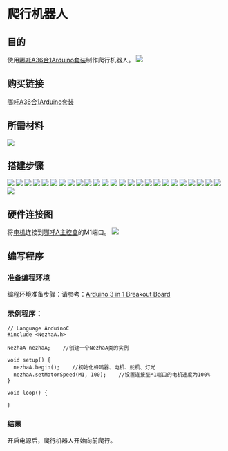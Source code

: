 # 爬行机器人
## 目的
使用[哪吒A36合1Arduino套装](https://www.elecfreaks.com/elecfreaks-nezha-a-inventor-s-kit-for-arduino.html)制作爬行机器人。
![](./images/neza-a-case-09-01.png)
## 购买链接
[哪吒A36合1Arduino套装](https://www.elecfreaks.com/elecfreaks-nezha-a-inventor-s-kit-for-arduino.html)

## 所需材料
![](./images/neza-a-case-09-02.png)
## 搭建步骤
![](./images/neza-a-step-09-01.png)
![](./images/neza-a-step-09-02.png)
![](./images/neza-a-step-09-03.png)
![](./images/neza-a-step-09-04.png)
![](./images/neza-a-step-09-05.png)
![](./images/neza-a-step-09-06.png)
![](./images/neza-a-step-09-07.png)
![](./images/neza-a-step-09-08.png)
![](./images/neza-a-step-09-09.png)
![](./images/neza-a-step-09-10.png)
![](./images/neza-a-step-09-11.png)
![](./images/neza-a-step-09-12.png)
![](./images/neza-a-step-09-13.png)
![](./images/neza-a-step-09-14.png)
![](./images/neza-a-step-09-15.png)
![](./images/neza-a-step-09-16.png)
![](./images/neza-a-step-09-17.png)
![](./images/neza-a-step-09-18.png)
![](./images/neza-a-step-09-19.png)
![](./images/neza-a-step-09-20.png)
![](./images/neza-a-step-09-21.png)
![](./images/neza-a-step-09-22.png)
![](./images/neza-a-step-09-23.png)
![](./images/neza-a-step-09-24.png)
![](./images/neza-a-step-09-25.png)
![](./images/neza-a-step-09-26.png)

## 硬件连接图
将[电机](https://www.elecfreaks.com/geekservo-motor-2kg-compatible-with-lego.html)连接到[哪吒A主控盒](https://www.elecfreaks.com/arduino-3-in-1-master-control-box.html)的M1端口。
![](./images/neza-a-case-09-03.png)
## 编写程序
### 准备编程环境
编程环境准备步骤：请参考：[Arduino 3 in 1 Breakout Board](https://www.elecfreaks.com/learn-en/Arduino-3-in-1-box/Arduino-3-in-1-box.html)
### 示例程序：
```
// Language ArduinoC
#include <NezhaA.h>

NezhaA nezhaA;    //创建一个NezhaA类的实例

void setup() {
  nezhaA.begin();    //初始化蜂鸣器、电机、舵机、灯光
  nezhaA.setMotorSpeed(M1, 100);    //设置连接至M1端口的电机速度为100%
}

void loop() {

}

```
### 结果
开启电源后，爬行机器人开始向前爬行。
